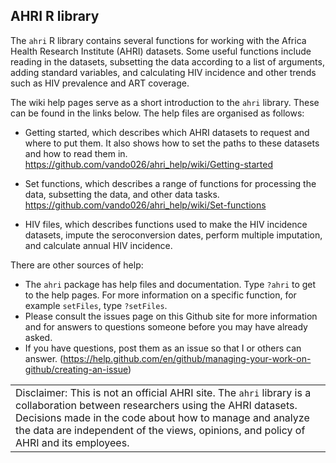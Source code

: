 ## AHRI R library

The `ahri` R library contains several functions for working with the
Africa Health Research Institute (AHRI) datasets. Some useful functions
include reading in the datasets, subsetting the data according to a list
of arguments, adding standard variables, and calculating HIV incidence
and other trends such as HIV prevalence and ART coverage.

The wiki help pages serve as a short introduction to the `ahri` library.
These can be found in the links below. The help files are organised as
follows:

  - Getting started, which describes which AHRI datasets to request and
    where to put them. It also shows how to set the paths to these
    datasets and how to read them in.
    <https://github.com/vando026/ahri_help/wiki/Getting-started>

  - Set functions, which describes a range of functions for processing
    the data, subsetting the data, and other data tasks.
    <https://github.com/vando026/ahri_help/wiki/Set-functions>

  - HIV files, which describes functions used to make the HIV incidence
    datasets, impute the seroconversion dates, perform multiple
    imputation, and calculate annual HIV incidence.

There are other sources of help:

  - The `ahri` package has help files and documentation. Type `?ahri` to
    get to the help pages. For more information on a specific function,
    for example `setFiles`, type `?setFiles`.
  - Please consult the issues page on this Github site for more
    information and for answers to questions someone before you may have
    already asked.
  - If you have questions, post them as an issue so that I or others can
    answer.
    (<https://help.github.com/en/github/managing-your-work-on-github/creating-an-issue>)

|                                                                                                                                                                                                                                                                                     |
| ----------------------------------------------------------------------------------------------------------------------------------------------------------------------------------------------------------------------------------------------------------------------------------- |
| Disclaimer: This is not an official AHRI site. The `ahri` library is a collaboration between researchers using the AHRI datasets. Decisions made in the code about how to manage and analyze the data are independent of the views, opinions, and policy of AHRI and its employees. |
